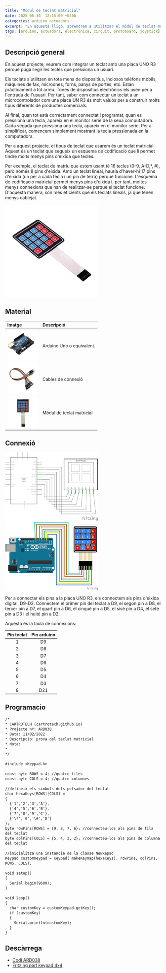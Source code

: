 ```yaml
---
title: "Mòdul de teclat matricial"
date: 2025-05-30  12:15:00 +0200
categories: arduino actuadors
excerpt: "En aquesta lliçó, aprendrem a utilitzar el mòdul de teclat matricial."
tags: [arduino, actuadors, electrònica, circuit, protoboard, joystick]
---
```


[img1]: /assets/imatges/ard/ard_38_01.png "Mòdul de teclat matricial"
[img2]: /assets/imatges/ard/ard_38_02.png "Esquema elèctric"
[img3]: /assets/imatges/ard/ard_38_03.png "Cablejat"
[img4]: /assets/imatges/mat/mat_unor3.png "Arduino Uno o equivalent"
[img5]: /assets/imatges/mat/mat_cables.png "Cables de connexió"
[img6]: /assets/imatges/mat/mat_teclat.png "Mòdul de teclat matricial"

## Descripció general

En aquest projecte, veurem com integrar un teclat amb una placa UNO R3
perquè puga llegir les tecles que pressiona un usuari.

Els teclats s'utilitzen en tota mena de dispositius, inclosos telèfons
mòbils, màquines de fax, microones, forns, panys de portes, etc. Estan
pràcticament a tot arreu. Tones de dispositius electrònics els usen per
a l'entrada de l'usuari. Per tant, saber com connectar un teclat a un
microcontrolador com una placa UN R3 és molt valuós per a construir
molts tipus diferents de productes comercials.

Al final, quan tot està correctament connectat i programat, quan es
pressiona una tecla, apareix en el monitor serie de la seua computadora.
Cada vegada que pressiona una tecla, apareix en el monitor serie. Per a
simplificar, comencem simplement mostrant la tecla pressionada en la
computadora.

Per a aquest projecte, el tipus de teclat que usarem és un teclat
matricial. Aquest és un teclat que segueix un esquema de codificació que
li permet tindre molts menys pins d'eixida que tecles.

Per exemple, el teclat de matriu que estem usant té 16 tecles (0-9,
A-D,\*, #), però només 8 pins d'eixida. Amb un teclat lineal, hauria
d'haver-hi 17 pins d'eixida (un per a cada tecla i un pin de terra)
perquè funcione. L'esquema de codificació matricial permet menys pins
d'eixida i, per tant, moltes menys connexions que han de realitzar-se
perquè el teclat funcione. D'aquesta manera, són més eficients que els
teclats lineals, ja que tenen menys cablejat.

![Mòdul de teclat][img1]

## Material

| Imatge | Descripció |
| :----- | :--------- |
| ![Arduino Uno o equivalent][img4] | Arduino Uno o equivalent. |
| ![Cables de connexió][img5] | Cables de connexió        |
| ![Mòdul de teclat matricial][img6] | Mòdul de teclat matricial |

## Connexió

![Esquema elèctric][img2]
![Cablejat][img3]

Per a connectar els pins a la placa UNO R3, els connectem als pins
d'eixida digital, D9-D2. Connectem el primer pin del teclat a D9, el
segon pin a D8, el tercer pin a D7, el quart pin a D6, el cinqué pin a
D5, el sisé pin a D4, el seté pin a D3 i el huité pin a D2.

Aquesta és la taula de connexions:

| Pin teclat | Pin arduino |
| :--------: | :---------: |
|     1      |     D9      |
|     2      |     D8      |
|     3      |     D7      |
|     4      |     D6      |
|     5      |     D5      |
|     6      |     D4      |
|     7      |     D3      |
|     8      |     D21     |

## Programacio

```Arduino
/*
* CARTROTECH (cartrotech.github.io)
* Projecte nº: ARD038
* Data: 11/02/2022
* Descripcio: prova del teclat matricial
* Nota:
*
*/

#include <Keypad.h>

const byte ROWS = 4; //quatre files
const byte COLS = 4; //quatre columnes

//defineix els simbols dels polsador del teclat
char hexaKeys[ROWS][COLS] =
{
  {'1','2','3','A'},
  {'4','5','6','B'},
  {'7','8','9','C'},
  {'\*','0','\#','D'}
};
byte rowPins[ROWS] = {9, 8, 7, 6}; //connecteu-los als pins de fila del teclat
byte colPins[COLS] = {5, 4, 3, 2}; //connecteu-los als pins de columna del teclat

//inicialitza una instancia de la classe Newkepad
Keypad customKeypad = Keypad( makeKeymap(hexaKeys), rowPins, colPins, ROWS, COLS);

void setup()
{
  Serial.begin(9600);
}

void loop()
{
  char customKey = customKeypad.getKey();
  if (customKey)
  {
    Serial.println(customKey);
  }
}
```

## Descàrrega

- [Codi ARD038](https://mega.nz/folder/2KoSwaTa#AxDfZl3717MrwnJ2LUacew)
- [Fritzing part keypad 4x4](https://mega.nz/file/LXgWTI6I#fNptqZc9mlxgrD5jFckcs6ne6uef0DAioNTZ8yscEWs)
